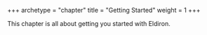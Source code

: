 +++
archetype = "chapter"
title = "Getting Started"
weight = 1
+++

This chapter is all about getting you started with Eldiron.
